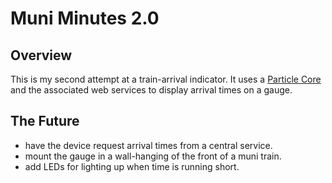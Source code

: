 Muni Minutes 2.0
================

## Overview

This is my second attempt at a train-arrival indicator. It uses a [Particle
Core](https://store.particle.io/?product=spark-core) and the associated web
services to display arrival times on a gauge.

## The Future
* have the device request arrival times from a central service.
* mount the gauge in a wall-hanging of the front of a muni train.
* add LEDs for lighting up when time is running short.
